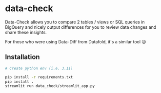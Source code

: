 # data-check


Data-Check allows you to compare 2 tables / views or SQL queries in BigQuery and nicely output differences for you to review data changes and share these insights.

For those who were using Data-Diff from Datafold, it's a similar tool 😉

## Installation

```bash
# Create python env (i.e. 3.11)

pip install -r requirements.txt
pip install .
streamlit run data_check/streamlit_app.py
```